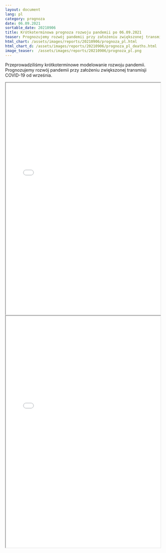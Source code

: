 ```yaml
---
layout: document
lang: pl
category: prognoza
date: 06.09.2021
sortable_date: 20210906
title: Krótkoterminowa prognoza rozwoju pandemii po 06.09.2021 
teaser: Prognozujemy rozwój pandemii przy założeniu zwiększonej transmisji COVID-19 od września.
html_chart: /assets/images/reports/20210906/prognoza_pl.html
html_chart_d: /assets/images/reports/20210906/prognoza_pl_deaths.html
image_teaser:  /assets/images/reports/20210906/prognoza_pl.png
---
```


Przeprowadziliśmy krótkoterminowe modelowanie rozwoju pandemii. Prognozujemy rozwój pandemii przy założeniu zwiększonej transmisji COVID-19 od września.

<div style="text-align: center" class="row 80%">
    <span class="image fit">
        <iframe src="{{ page.html_chart }}" alt="" style="width: 100%; height:54em;"></iframe>
    </span>
</div>

<div style="text-align: center" class="row 80%">
    <span class="image fit">
        <iframe src="{{ page.html_chart_d }}" alt="" style="width: 100%; height:54em;"></iframe>
    </span>
</div>
